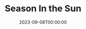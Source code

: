 ---
title: Season In the Sun
date: 2023-09-08T00:00:00
opening_date: 1953-02-25
closing_date: 1953-03-07
layout: productions
playbill:
Theatre: Theatre Jacksonville
Venue: Little Theatre
cast:
- Billy Crane:
  - Lynn Simmons
  - Jay Geisenhof
- Charles Farber: George Spelvin
- Deedy Barton: Virginia Gosmel
- Emily Crane: Dorothy Fudger
- George Crane: Bill Blackburn
- Horace William Dodd: Ed Heist
- John Colgate: B.H. Robson
- Marcia Crane:
  - Judy Bartley
  - Branda Bartley
- Messenger Boy: Morton Leff
- Michael Lindsey: Spelve Georgian
- Molly Burden: Fay Beckett
- Mrs. Jermyn: Pat Beckford
- Paul Anderson: Ed Duckett
- Virginia Anderson: Nancy Kossow
- Will Quigley: Sam Zack
crew:
- Assistant Director: Margaret Lafferty
- Construction and Painting:
  - Hobson Blackmon
  - Jay Harder
  - Stanley Hirtle
  - Iris Owen
  - Frances Robleski
  - Nancy Morton
  - Marion Stover
  - Evelyn Bell
  - Budd Porter
  - Starke Heriot
  - Ann Russell
  - Arden Milam
  - Walter Quattlebaum
  - Richard Kaszner
- Director: Paul E. Geisenhof
- Electrician: Walter Quattlebaum
- Light Controls:
  - Stanley Hirtle
  - Hobson Blackmon
- Make-up Assistant:
  - Beth Wade
  - Elmo Lehman
  - Alice Ahren
  - Richard Kaszner
  - Bill Gibbs
  - Jane Porter
  - Ann Russell
- Make-up Chairman: Mrs. L.J. Gift
- Program Assistant: Lelia de Treville
- Properties Assistant:
  - Sue Miller
  - Margaret Grimm
  - Harry Courson
  - Elmo Lehman
  - Audra Sebastian
  - Claire Parks
  - Eleanor Heriot
  - Starke Heriot
- Properties Chairman: Budd Porter
- Setting and Technical Direction: George A. Ramsey, Jr.
- Sound: Rose Forney
- Stage Manager: Arden Milam
- Wardrobe Assistant:
  - Eileen Quattlebaum
  - Lynette Patten
  - Mary Wallis
  - Thelma House
  - Polly Clendenning
  - Brilla Snead
  - Natalie Clarke
  - Lupie Morant
  - Vera Breland
- Wardrobe Chairman: Dorothy Whitson
- Wardrobe Co-ordinator: Mrs. H.R. Bingham
orchestra:
---